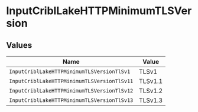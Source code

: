 # InputCriblLakeHTTPMinimumTLSVersion


## Values

| Name                                        | Value                                       |
| ------------------------------------------- | ------------------------------------------- |
| `InputCriblLakeHTTPMinimumTLSVersionTlSv1`  | TLSv1                                       |
| `InputCriblLakeHTTPMinimumTLSVersionTlSv11` | TLSv1.1                                     |
| `InputCriblLakeHTTPMinimumTLSVersionTlSv12` | TLSv1.2                                     |
| `InputCriblLakeHTTPMinimumTLSVersionTlSv13` | TLSv1.3                                     |